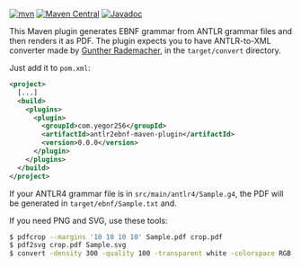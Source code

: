 [![mvn](https://github.com/yegor256/antlr2ebnf-maven-plugin/actions/workflows/mvn.yml/badge.svg)](https://github.com/yegor256/antlr2ebnf-maven-plugin/actions/workflows/mvn.yml)
[![Maven Central](https://img.shields.io/maven-central/v/com.yegor256/antlr2ebnf-maven-plugin.svg)](https://maven-badges.herokuapp.com/maven-central/com.yegor256/antlr2ebnf-maven-plugin)
[![Javadoc](http://www.javadoc.io/badge/com.yegor256/antlr2ebnf-maven-plugin.svg)](http://www.javadoc.io/doc/com.yegor256/antlr2ebnf-maven-plugin)

This Maven plugin generates EBNF grammar from ANTLR grammar files and then
renders it as PDF. The plugin expects you to have ANTLR-to-XML converter made by 
[Gunther Rademacher](https://www.bottlecaps.de/convert/), in the `target/convert`
directory.

Just add it to `pom.xml`:

```xml
<project>
  [...]
  <build>
    <plugins>
      <plugin>
        <groupId>com.yegor256</groupId>
        <artifactId>antlr2ebnf-maven-plugin</artifactId>
        <version>0.0.0</version>
      </plugin>
    </plugins>
  </build>
</project>
```

If your ANTLR4 grammar file is in `src/main/antlr4/Sample.g4`,
the PDF will be generated in `target/ebnf/Sample.txt` and.

If you need PNG and SVG, use these tools:

```bash
$ pdfcrop --margins '10 10 10 10' Sample.pdf crop.pdf
$ pdf2svg crop.pdf Sample.svg
$ convert -density 300 -quality 100 -transparent white -colorspace RGB crop.pdf Sample.png
```
